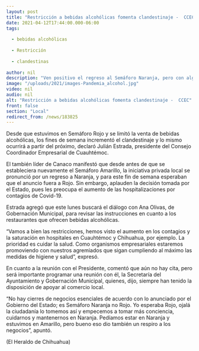```yaml
---
layout: post
title: "Restricción a bebidas alcohólicas fomenta clandestinaje -  CCEC"
date: 2021-04-12T17:44:00.000-06:00
tags:
  
  - bebidas alcohólicas
  
  - Restricción
  
  - clandestinas
  
author: nil
description: "Ven positivo el regreso al Semáforo Naranja, pero con algunas reservas"
image: "/uploads/2021/images-Pandemia_alcohol.jpg"
video: nil
audio: nil
alt: "Restricción a bebidas alcohólicas fomenta clandestinaje -  CCEC"
front: false
section: "Local"
redirect_from: /news/183825
---
```


Desde que estuvimos en Semáforo Rojo y se limitó la venta de bebidas alcohólicas, los fines de semana incrementó el clandestinaje y lo mismo ocurrirá a partir del próximo, declaró Julián Estrada, presidente del Consejo Coordinador Empresarial de Cuauhtémoc.

El también líder de Canaco manifestó que desde antes de que se estableciera nuevamente el Semáforo Amarillo, la iniciativa privada local se pronunció por un regreso a Naranja, y para este fin de semana esperaban que el anuncio fuera a Rojo. Sin embargo, aplauden la decisión tomada por el Estado, pues les preocupa el aumento de las hospitalizaciones por contagios de Covid-19.

Estrada agregó que este lunes buscará el diálogo con Ana Olivas, de Gobernación Municipal, para revisar las instrucciones en cuanto a los restaurantes que ofrecen bebidas alcohólicas.

“Vamos a bien las restricciones, hemos visto el aumento en los contagios y la saturación en hospitales en Cuauhtémoc y Chihuahua, por ejemplo. La prioridad es cuidar la salud. Como organismos empresariales estaremos promoviendo con nuestros agremiados que sigan cumpliendo al máximo las medidas de higiene y salud”, expresó.

En cuanto a la reunión con el Presidente, comentó que aún no hay cita, pero será importante programar una reunión con él, la Secretaría del Ayuntamiento y Gobernación Municipal, quienes, dijo, siempre han tenido la disposición de apoyar al comercio local.

“No hay cierres de negocios esenciales de acuerdo con lo anunciado por el Gobierno del Estado; es Semáforo Naranja no Rojo. Yo esperaba Rojo, ojalá la ciudadanía lo tomemos así y empecemos a tomar más conciencia, cuidarnos y mantenernos en Naranja. Pedíamos estar en Naranja y estuvimos en Amarillo, pero bueno eso dio también un respiro a los negocios”, apuntó.

(El Heraldo de Chihuahua)